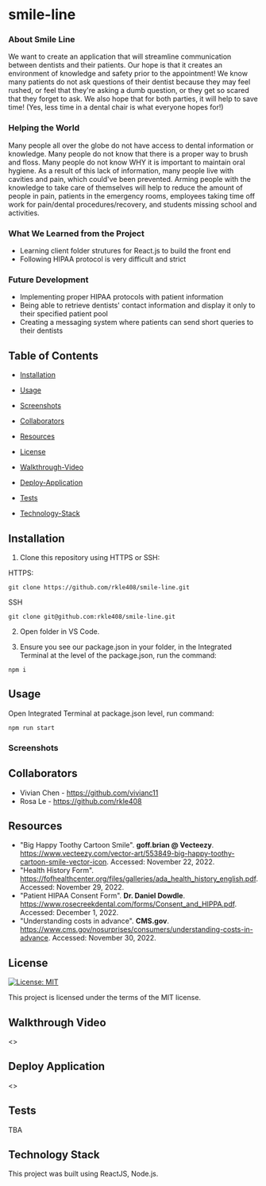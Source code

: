 # smile-line

### About Smile Line

We want to create an application that will streamline communication between dentists and their patients. Our hope is that it creates an environment of knowledge and safety prior to the appointment! We know many patients do not ask questions of their dentist because they may feel rushed, or feel that they're asking a dumb question, or they get so scared that they forget to ask. We also hope that for both parties, it will help to save time! (Yes, less time in a dental chair is what everyone hopes for!)

### Helping the World

Many people all over the globe do not have access to dental information or knowledge. Many people do not know that there is a proper way to brush and floss. Many people do not know WHY it is important to maintain oral hygiene. As a result of this lack of information, many people live with cavities and pain, which could've been prevented. Arming people with the knowledge to take care of themselves will help to reduce the amount of people in pain, patients in the emergency rooms, employees taking time off work for pain/dental procedures/recovery, and students missing school and activities.

### What We Learned from the Project

- Learning client folder strutures for React.js to build the front end
- Following HIPAA protocol is very difficult and strict

### Future Development

- Implementing proper HIPAA protocols with patient information
- Being able to retrieve dentists' contact information and display it only to their specified patient pool
- Creating a messaging system where patients can send short queries to their dentists

## Table of Contents

- [Installation](#installation)

- [Usage](#usage)

- [Screenshots](#screenshots)

- [Collaborators](#collaborators)

- [Resources](#resources)

- [License](#license)

- [Walkthrough-Video](#walkthrough-video)

- [Deploy-Application](#deploy-application)

- [Tests](#tests)

- [Technology-Stack](#technology-stack)

## Installation

1) Clone this repository using HTTPS or SSH:

HTTPS:
````
git clone https://github.com/rkle408/smile-line.git
````

SSH
````
git clone git@github.com:rkle408/smile-line.git
````
2) Open folder in VS Code.

3) Ensure you see our package.json in your folder, in the Integrated Terminal at the level of the package.json, run the command:
````
npm i
````

## Usage

Open Integrated Terminal at package.json level, run command:
````
npm run start
````

### Screenshots


## Collaborators

- Vivian Chen - <https://github.com/vivianc11>
- Rosa Le - <https://github.com/rkle408>

## Resources

- "Big Happy Toothy Cartoon Smile". <b>goff.brian @ Vecteezy</b>. <https://www.vecteezy.com/vector-art/553849-big-happy-toothy-cartoon-smile-vector-icon>. Accessed: November 22, 2022. 
- "Health History Form". <https://fofhealthcenter.org/files/galleries/ada_health_history_english.pdf>. Accessed: November 29, 2022.
- "Patient HIPAA Consent Form". <b>Dr. Daniel Dowdle</b>. <https://www.rosecreekdental.com/forms/Consent_and_HIPPA.pdf>. Accessed: December 1, 2022.
- "Understanding costs in advance". <b>CMS.gov</b>. <https://www.cms.gov/nosurprises/consumers/understanding-costs-in-advance>. Accessed: November 30, 2022.

## License

[![License: MIT](https://img.shields.io/badge/License-MIT-yellow.svg)](https://opensource.org/licenses/MIT)

This project is licensed under the terms of the MIT license.

## Walkthrough Video

<>

## Deploy Application

<>


## Tests
TBA

## Technology Stack

This project was built using ReactJS, Node.js.